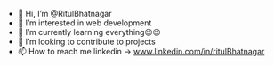 - 👋 Hi, I’m @RitulBhatnagar
- 👀 I’m interested in web development
- 🌱 I’m currently learning everything😉😉
- 💞️ I’m looking to contribute to projects
- 📫 How to reach me linkedin -> www.linkedin.com/in/ritulBhatnagar

<!---
RitulBhatnagar/RitulBhatnagar is a ✨ special ✨ repository because its `README.md` (this file) appears on your GitHub profile.
You can click the Preview link to take a look at your changes.
--->
